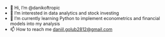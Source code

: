 - 👋 Hi, I’m @danikoftropic
- 👀 I’m interested in data analytics and stock investing 
- 🌱 I’m currently learning Python to implement econometrics and financial models into my analysis
- 📫 How to reach me daniil.golub2812@gmail.com

<!---
danikoftropic/danikoftropic is a ✨ special ✨ repository because its `README.md` (this file) appears on your GitHub profile.
You can click the Preview link to take a look at your changes.
--->
